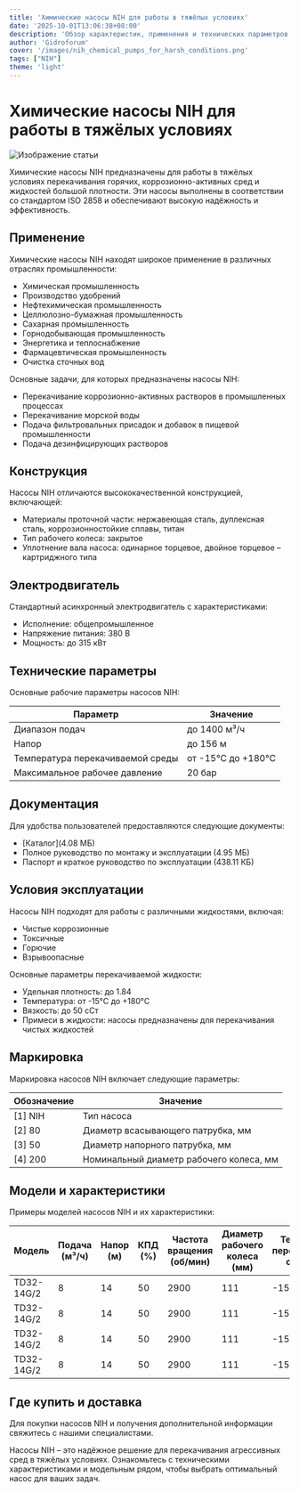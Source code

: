 ```yaml
---
title: 'Химические насосы NIH для работы в тяжёлых условиях'
date: '2025-10-01T13:06:38+08:00'
description: 'Обзор характеристик, применения и технических параметров химических насосов NIH для перекачивания агрессивных сред.'
author: 'Gidroforum'
cover: '/images/nih_chemical_pumps_for_harsh_conditions.png'
tags: ["NIH"]
theme: 'light'
---
```


# Химические насосы NIH для работы в тяжёлых условиях

![Изображение статьи](/images/nih_chemical_pumps_for_harsh_conditions.jpg)

Химические насосы NIH предназначены для работы в тяжёлых условиях перекачивания горячих, коррозионно-активных сред и жидкостей большой плотности. Эти насосы выполнены в соответствии со стандартом ISO 2858 и обеспечивают высокую надёжность и эффективность.

## Применение

Химические насосы NIH находят широкое применение в различных отраслях промышленности:

- Химическая промышленность
- Производство удобрений
- Нефтехимическая промышленность
- Целлюлозно-бумажная промышленность
- Сахарная промышленность
- Горнодобывающая промышленность
- Энергетика и теплоснабжение
- Фармацевтическая промышленность
- Очистка сточных вод

Основные задачи, для которых предназначены насосы NIH:

- Перекачивание коррозионно-активных растворов в промышленных процессах
- Перекачивание морской воды
- Подача фильтровальных присадок и добавок в пищевой промышленности
- Подача дезинфицирующих растворов

## Конструкция

Насосы NIH отличаются высококачественной конструкцией, включающей:

- Материалы проточной части: нержавеющая сталь, дуплексная сталь, коррозионностойкие сплавы, титан
- Тип рабочего колеса: закрытое
- Уплотнение вала насоса: одинарное торцевое, двойное торцевое – картриджного типа

## Электродвигатель

Стандартный асинхронный электродвигатель с характеристиками:

- Исполнение: общепромышленное
- Напряжение питания: 380 В
- Мощность: до 315 кВт

## Технические параметры

Основные рабочие параметры насосов NIH:

| Параметр                   | Значение                  |
|----------------------------|---------------------------|
| Диапазон подач             | до 1400 м³/ч               |
| Напор                       | до 156 м                   |
| Температура перекачиваемой среды | от -15°C до +180°C    |
| Максимальное рабочее давление | 20 бар                |

## Документация

Для удобства пользователей предоставляются следующие документы:

- [Каталог](4.08 МБ)
- Полное руководство по монтажу и эксплуатации (4.95 МБ)
- Паспорт и краткое руководство по эксплуатации (438.11 КБ)

## Условия эксплуатации

Насосы NIH подходят для работы с различными жидкостями, включая:

- Чистые коррозионные
- Токсичные
- Горючие
- Взрывоопасные

Основные параметры перекачиваемой жидкости:

- Удельная плотность: до 1.84
- Температура: от -15°C до +180°C
- Вязкость: до 50 сСт
- Примеси в жидкости: насосы предназначены для перекачивания чистых жидкостей

## Маркировка

Маркировка насосов NIH включает следующие параметры:

| Обозначение | Значение               |
|--------------|------------------------|
| [1] NIH      | Тип насоса             |
| [2] 80       | Диаметр всасывающего патрубка, мм |
| [3] 50       | Диаметр напорного патрубка, мм   |
| [4] 200      | Номинальный диаметр рабочего колеса, мм |

## Модели и характеристики

Примеры моделей насосов NIH и их характеристики:

| Модель       | Подача (м³/ч) | Напор (м) | КПД (%) | Частота вращения (об/мин) | Диаметр рабочего колеса (мм) | Температура перекачиваемой среды (°C) | Диаметр присоединения (мм) | Мощность (кВт) | Масса (кг) |
|--------------|----------------|-----------|---------|---------------------------|---------------------------------|------------------------------------|--------------------------|-------------|-----------|
| TD32-14G/2   | 8               | 14        | 50      | 2900                        | 111                               | -15~110                             | 32                      | 0.75       | 33         |
| TD32-14G/2   | 8               | 14        | 50      | 2900                        | 111                               | -15~110                             | 32                      | 0.75       | 33         |
| TD32-14G/2   | 8               | 14        | 50      | 2900                        | 111                               | -15~110                             | 32                      | 0.75       | 33         |
| TD32-14G/2   | 8               | 14        | 50      | 2900                        | 111                               | -15~110                             | 32                      | 0.75       | 33         |

## Где купить и доставка

Для покупки насосов NIH и получения дополнительной информации свяжитесь с нашими специалистами.

Насосы NIH – это надёжное решение для перекачивания агрессивных сред в тяжёлых условиях. Ознакомьтесь с техническими характеристиками и модельным рядом, чтобы выбрать оптимальный насос для ваших задач.
